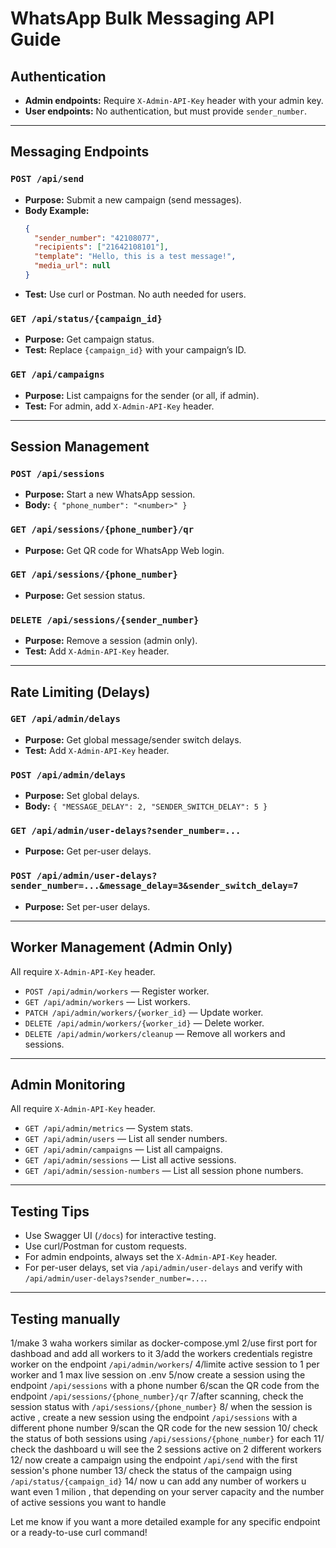 # WhatsApp Bulk Messaging API Guide

## Authentication

- **Admin endpoints:** Require `X-Admin-API-Key` header with your admin key.
- **User endpoints:** No authentication, but must provide `sender_number`.

---

## Messaging Endpoints

### `POST /api/send`
- **Purpose:** Submit a new campaign (send messages).
- **Body Example:**
  ```json
  {
    "sender_number": "42108077",
    "recipients": ["21642108101"],
    "template": "Hello, this is a test message!",
    "media_url": null
  }
  ```
- **Test:** Use curl or Postman. No auth needed for users.

### `GET /api/status/{campaign_id}`
- **Purpose:** Get campaign status.
- **Test:** Replace `{campaign_id}` with your campaign’s ID.

### `GET /api/campaigns`
- **Purpose:** List campaigns for the sender (or all, if admin).
- **Test:** For admin, add `X-Admin-API-Key` header.

---

## Session Management

### `POST /api/sessions`
- **Purpose:** Start a new WhatsApp session.
- **Body:** `{ "phone_number": "<number>" }`

### `GET /api/sessions/{phone_number}/qr`
- **Purpose:** Get QR code for WhatsApp Web login.

### `GET /api/sessions/{phone_number}`
- **Purpose:** Get session status.

### `DELETE /api/sessions/{sender_number}`
- **Purpose:** Remove a session (admin only).
- **Test:** Add `X-Admin-API-Key` header.

---

## Rate Limiting (Delays)

### `GET /api/admin/delays`
- **Purpose:** Get global message/sender switch delays.
- **Test:** Add `X-Admin-API-Key` header.

### `POST /api/admin/delays`
- **Purpose:** Set global delays.
- **Body:** `{ "MESSAGE_DELAY": 2, "SENDER_SWITCH_DELAY": 5 }`

### `GET /api/admin/user-delays?sender_number=...`
- **Purpose:** Get per-user delays.

### `POST /api/admin/user-delays?sender_number=...&message_delay=3&sender_switch_delay=7`
- **Purpose:** Set per-user delays.

---

## Worker Management (Admin Only)

All require `X-Admin-API-Key` header.

- `POST /api/admin/workers` — Register worker.
- `GET /api/admin/workers` — List workers.
- `PATCH /api/admin/workers/{worker_id}` — Update worker.
- `DELETE /api/admin/workers/{worker_id}` — Delete worker.
- `DELETE /api/admin/workers/cleanup` — Remove all workers and sessions.

---

## Admin Monitoring

All require `X-Admin-API-Key` header.

- `GET /api/admin/metrics` — System stats.
- `GET /api/admin/users` — List all sender numbers.
- `GET /api/admin/campaigns` — List all campaigns.
- `GET /api/admin/sessions` — List all active sessions.
- `GET /api/admin/session-numbers` — List all session phone numbers.

---

## Testing Tips

- Use Swagger UI (`/docs`) for interactive testing.
- Use curl/Postman for custom requests.
- For admin endpoints, always set the `X-Admin-API-Key` header.
- For per-user delays, set via `/api/admin/user-delays` and verify with `/api/admin/user-delays?sender_number=...`.

---

## Testing manually 

1/make 3 waha workers similar  as docker-compose.yml
2/use first port for dashboad and add all workers to it
3/add the workers credentials registre worker on the endpoint `/api/admin/workers`/
4/limite active session to 1 per worker and 1 max live session on .env
5/now create a session using the endpoint `/api/sessions` with a phone number
6/scan the QR code from the endpoint `/api/sessions/{phone_number}/qr`
7/after scanning, check the session status with `/api/sessions/{phone_number}`
8/ when the session is active , create a new session using the endpoint `/api/sessions` with a different phone number
9/scan the QR code for the new session
10/ check the status of both sessions using `/api/sessions/{phone_number}` for each
11/ check the dashboard u will see the 2 sessions active on 2 different workers
12/ now create a campaign using the endpoint `/api/send` with the first session's phone number
13/ check the status of the campaign using `/api/status/{campaign_id}`
14/ now u can add any number of workers u want even 1 milion , that depending on your server capacity and the number of active sessions you want to handle





Let me know if you want a more detailed example for any specific endpoint or a ready-to-use curl command!
